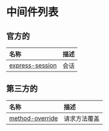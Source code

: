 # 中间件列表

## 官方的

| 名称 | 描述 |
| :--- | :--- |
| [express-session](/Library/express/middleware/session/README.md) | 会话 |

## 第三方的

| 名称 | 描述 |
| :--- | :--- |
| [method-override](/Library/express/middleware/method-override/README.md) | 请求方法覆盖 |



